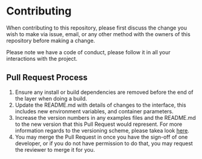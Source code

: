 # Contributing
When contributing to this repository, please first discuss the change you wish to make via issue, email, or any other method with the owners of this repository before making a change.

Please note we have a code of conduct, please follow it in all your interactions with the project.

## Pull Request Process
1. Ensure any install or build dependencies are removed before the end of the layer when doing a build.
2. Update the README.md with details of changes to the interface, this includes new environment variables, and container parameters.
3. Increase the version numbers in any examples files and the README.md to the new version that this Pull Request would represent. For more information regards to the versioning scheme, please takea  look [here](https://github.com/Drjacky/MVVMTemplate/blob/master/dependencies.gradle).
4. You may merge the Pull Request in once you have the sign-off of one developer, or if you do not have permission to do that, you may request the reviewer to merge it for you.
